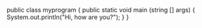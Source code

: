 public class myprogram
{
    public static void main (string [] args)
    {
        System.out.println("Hi, how are you?");
     }
}
